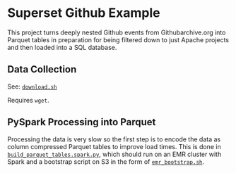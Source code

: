# Superset Github Example

This project turns deeply nested Github events from Githubarchive.org into Parquet tables in preparation for being 
filtered down to just Apache projects and then loaded into a SQL database.

## Data Collection

See: [`download.sh`](download.sh)

Requires `wget`.

## PySpark Processing into Parquet

Processing the data is very slow so the first step is to encode the data as column compressed Parquet tables to improve 
load times. This is done in [`build_parquet_tables.spark.py`](build_parquet_tables.spark.py), which should run on an EMR
cluster with Spark and a bootstrap script on S3 in the form of [`emr_bootstrap.sh`](emr_bootstrap.sh).
